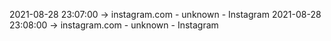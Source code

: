 2021-08-28 23:07:00 -> instagram.com - unknown - Instagram
2021-08-28 23:08:00 -> instagram.com - unknown - Instagram

